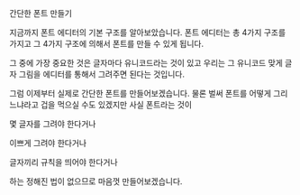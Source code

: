 간단한 폰트 만들기 

지금까지 폰트 에디터의 기본 구조를 알아보았습니다.  폰트 에디터는 총 4가지 구조를 가지고  그 4가지 구조에 의해서  폰트를 만들 수 있게 됩니다. 

그 중에 가장 중요한 것은  글자마다 유니코드라는 것이 있고  우리는 그 유니코드 맞게 글자 그림을 에디터를 통해서 그려주면 된다는 것입니다. 

그럼 이제부터 실제로 간단한 폰트를 만들어보겠습니다.   물론 벌써 폰트를 어떻게 그리느냐라고 겁을 먹으실 수도 있겠지만  사실 폰트라는 것이  



몇 글자를 그려야 한다거나 

이쁘게 그려야 한다거나 

글자끼리 규칙을 띄어야 한다거나 



하는 정해진 법이 없으므로  마음껏 만들어보겠습니다. 

